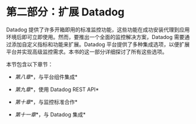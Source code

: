 # 第二部分：扩展 Datadog

Datadog 提供了许多开箱即用的标准监控功能，这些功能在成功安装代理到应用环境后即可立即使用。然而，要推出一个全面的监控解决方案，Datadog 需要通过添加自定义指标和功能来扩展。Datadog 平台提供了多种集成选项，以便扩展平台并实现高级监控需求。本书的这一部分详细探讨了所有这些选项。

本节包含以下章节：

+   *第八章**，与平台组件集成*

+   *第九章**，使用 Datadog REST API*

+   *第十章**，与监控标准合作*

+   *第十一章**，与 Datadog 集成*
